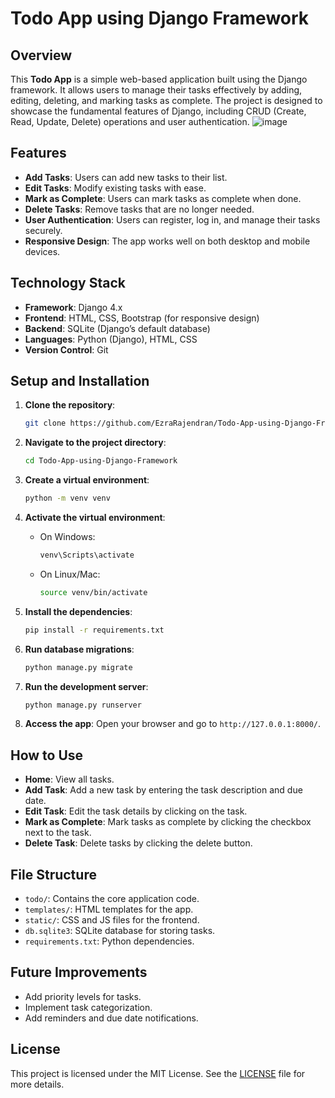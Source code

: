 # Todo App using Django Framework

## Overview

This **Todo App** is a simple web-based application built using the Django framework. It allows users to manage their tasks effectively by adding, editing, deleting, and marking tasks as complete. The project is designed to showcase the fundamental features of Django, including CRUD (Create, Read, Update, Delete) operations and user authentication.
![image](https://github.com/user-attachments/assets/c06c5c46-638b-4f79-9bc2-a8258856ce75)

## Features

- **Add Tasks**: Users can add new tasks to their list.
- **Edit Tasks**: Modify existing tasks with ease.
- **Mark as Complete**: Users can mark tasks as complete when done.
- **Delete Tasks**: Remove tasks that are no longer needed.
- **User Authentication**: Users can register, log in, and manage their tasks securely.
- **Responsive Design**: The app works well on both desktop and mobile devices.

## Technology Stack

- **Framework**: Django 4.x
- **Frontend**: HTML, CSS, Bootstrap (for responsive design)
- **Backend**: SQLite (Django’s default database)
- **Languages**: Python (Django), HTML, CSS
- **Version Control**: Git

## Setup and Installation

1. **Clone the repository**:
   ```bash
   git clone https://github.com/EzraRajendran/Todo-App-using-Django-Framework.git
   ```

2. **Navigate to the project directory**:
   ```bash
   cd Todo-App-using-Django-Framework
   ```

3. **Create a virtual environment**:
   ```bash
   python -m venv venv
   ```

4. **Activate the virtual environment**:
   - On Windows:
     ```bash
     venv\Scripts\activate
     ```
   - On Linux/Mac:
     ```bash
     source venv/bin/activate
     ```

5. **Install the dependencies**:
   ```bash
   pip install -r requirements.txt
   ```

6. **Run database migrations**:
   ```bash
   python manage.py migrate
   ```

7. **Run the development server**:
   ```bash
   python manage.py runserver
   ```

8. **Access the app**:
   Open your browser and go to `http://127.0.0.1:8000/`.

## How to Use

- **Home**: View all tasks.
- **Add Task**: Add a new task by entering the task description and due date.
- **Edit Task**: Edit the task details by clicking on the task.
- **Mark as Complete**: Mark tasks as complete by clicking the checkbox next to the task.
- **Delete Task**: Delete tasks by clicking the delete button.

## File Structure

- `todo/`: Contains the core application code.
- `templates/`: HTML templates for the app.
- `static/`: CSS and JS files for the frontend.
- `db.sqlite3`: SQLite database for storing tasks.
- `requirements.txt`: Python dependencies.

## Future Improvements

- Add priority levels for tasks.
- Implement task categorization.
- Add reminders and due date notifications.

## License

This project is licensed under the MIT License. See the [LICENSE](LICENSE) file for more details.
